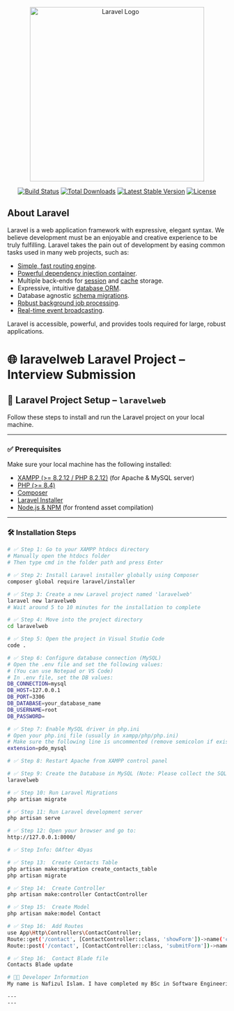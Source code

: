 <p align="center"><a href="https://laravel.com" target="_blank"><img src="https://raw.githubusercontent.com/laravel/art/master/logo-lockup/5%20SVG/2%20CMYK/1%20Full%20Color/laravel-logolockup-cmyk-red.svg" width="400" alt="Laravel Logo"></a></p>

<p align="center">
<a href="https://github.com/laravel/framework/actions"><img src="https://github.com/laravel/framework/workflows/tests/badge.svg" alt="Build Status"></a>
<a href="https://packagist.org/packages/laravel/framework"><img src="https://img.shields.io/packagist/dt/laravel/framework" alt="Total Downloads"></a>
<a href="https://packagist.org/packages/laravel/framework"><img src="https://img.shields.io/packagist/v/laravel/framework" alt="Latest Stable Version"></a>
<a href="https://packagist.org/packages/laravel/framework"><img src="https://img.shields.io/packagist/l/laravel/framework" alt="License"></a>
</p>

## About Laravel

Laravel is a web application framework with expressive, elegant syntax. We believe development must be an enjoyable and creative experience to be truly fulfilling. Laravel takes the pain out of development by easing common tasks used in many web projects, such as:

- [Simple, fast routing engine](https://laravel.com/docs/routing).
- [Powerful dependency injection container](https://laravel.com/docs/container).
- Multiple back-ends for [session](https://laravel.com/docs/session) and [cache](https://laravel.com/docs/cache) storage.
- Expressive, intuitive [database ORM](https://laravel.com/docs/eloquent).
- Database agnostic [schema migrations](https://laravel.com/docs/migrations).
- [Robust background job processing](https://laravel.com/docs/queues).
- [Real-time event broadcasting](https://laravel.com/docs/broadcasting).

Laravel is accessible, powerful, and provides tools required for large, robust applications.


# 🌐 laravelweb Laravel Project – Interview Submission

## 🚀 Laravel Project Setup – `laravelweb`

Follow these steps to install and run the Laravel project on your local machine.

---

### ✅ Prerequisites

Make sure your local machine has the following installed:
- [XAMPP (>= 8.2.12 / PHP 8.2.12)](https://www.apachefriends.org/download.html) (for Apache & MySQL server)
- [PHP (>= 8.4)](https://www.php.net/)
- [Composer](https://getcomposer.org/)
- [Laravel Installer](https://laravel.com/docs/11.x/installation)
- [Node.js & NPM](https://nodejs.org/) (for frontend asset compilation)

---

### 🛠️ Installation Steps

```bash
# ✅ Step 1: Go to your XAMPP htdocs directory
# Manually open the htdocs folder
# Then type cmd in the folder path and press Enter

# ✅ Step 2: Install Laravel installer globally using Composer
composer global require laravel/installer

# ✅ Step 3: Create a new Laravel project named 'laravelweb'
laravel new laravelweb
# Wait around 5 to 10 minutes for the installation to complete

# ✅ Step 4: Move into the project directory
cd laravelweb

# ✅ Step 5: Open the project in Visual Studio Code
code .

# ✅ Step 6: Configure database connection (MySQL)
# Open the .env file and set the following values:
# (You can use Notepad or VS Code)
# In .env file, set the DB values:
DB_CONNECTION=mysql
DB_HOST=127.0.0.1
DB_PORT=3306
DB_DATABASE=your_database_name
DB_USERNAME=root
DB_PASSWORD=

# ✅ Step 7: Enable MySQL driver in php.ini
# Open your php.ini file (usually in xampp/php/php.ini)
# Make sure the following line is uncommented (remove semicolon if exists):
extension=pdo_mysql

# ✅ Step 8: Restart Apache from XAMPP control panel

# ✅ Step 9: Create the Database in MySQL (Note: Please collect the SQL file from the 'database' folder. It contains the data submitted through the contact form.)
laravelweb

# ✅ Step 10: Run Laravel Migrations
php artisan migrate

# ✅ Step 11: Run Laravel development server
php artisan serve

# ✅ Step 12: Open your browser and go to:
http://127.0.0.1:8000/

# ✅ Step Info: OAfter 4Dyas

# ✅ Step 13:  Create Contacts Table
php artisan make:migration create_contacts_table
php artisan migrate

# ✅ Step 14:  Create Controller
php artisan make:controller ContactController

# ✅ Step 15:  Create Model
php artisan make:model Contact

# ✅ Step 16:  Add Routes
use App\Http\Controllers\ContactController;
Route::get('/contact', [ContactController::class, 'showForm'])->name('contact.form');
Route::post('/contact', [ContactController::class, 'submitForm'])->name('contact.submit');

# ✅ Step 16:  Contact Blade file
Contacts Blade update

# 👨‍💻 Developer Information
My name is Nafizul Islam. I have completed my BSc in Software Engineering from Daffodil International University in 2023.

---
---